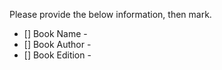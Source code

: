 Please provide the below information, then mark.
- [] Book Name     -
- [] Book Author   -
- [] Book Edition  -